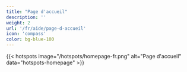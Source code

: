 ```yaml
---
title: "Page d'accueil"
description: ''
weight: 2
url: '/fr/aide/page-d-accueil'
icon: 'compass'
color: bg-blue-100
---
```


{{< hotspots image="/hotspots/homepage-fr.png" alt="Page d'accueil" data="hotspots-homepage" >}}
